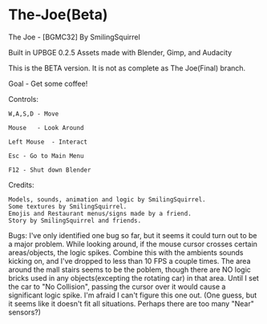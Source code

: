 # The-Joe(Beta)
The Joe - [BGMC32]
By SmilingSquirrel

Built in UPBGE 0.2.5
Assets made with Blender, Gimp, and Audacity

This is the BETA version. It is not as complete as The Joe(Final) branch.


Goal - Get some coffee!


Controls:

	W,A,S,D - Move
	
	Mouse	- Look Around
	
	Left Mouse	- Interact
	
	Esc	- Go to Main Menu
	
	F12	- Shut down Blender


Credits:

	Models, sounds, animation and logic by SmilingSquirrel.
	Some textures by SmilingSquirrel.
	Emojis and Restaurant menus/signs made by a friend.
	Story by SmilingSquirrel and friends.












Bugs:
	I've only identified one bug so far, but it seems it could turn out to be a major problem. While looking around, if the mouse cursor crosses certain areas/objects, the logic spikes. Combine this with the ambients sounds kicking on, and I've dropped to less than 10 FPS a couple times. The area around the mall stairs seems to be the poblem, though there are NO logic bricks used in any objects(excepting the rotating car) in that area. Until I set the car to "No Collision", passing the cursor over it would cause a significant logic spike. I'm afraid I can't figure this one out. (One guess, but it seems like it doesn't fit all situations. Perhaps there are too many "Near" sensors?)
